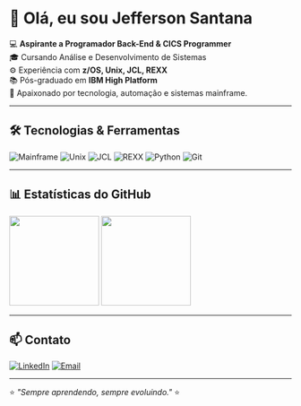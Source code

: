 # 👋 Olá, eu sou Jefferson Santana

💻 **Aspirante a Programador Back-End & CICS Programmer**  
🎓 Cursando Análise e Desenvolvimento de Sistemas  
⚙️ Experiência com **z/OS, Unix, JCL, REXX**  
📚 Pós-graduado em **IBM High Platform**  
🚀 Apaixonado por tecnologia, automação e sistemas mainframe.

---

## 🛠️ Tecnologias & Ferramentas
![Mainframe](https://img.shields.io/badge/Mainframe-z%2FOS-blue?style=flat-square&logo=ibm)
![Unix](https://img.shields.io/badge/Unix-Terminal-lightgrey?style=flat-square&logo=linux)
![JCL](https://img.shields.io/badge/JCL-Mainframe-blue?style=flat-square)
![REXX](https://img.shields.io/badge/REXX-Scripting-orange?style=flat-square)
![Python](https://img.shields.io/badge/Python-3776AB?style=flat-square&logo=python&logoColor=white)
![Git](https://img.shields.io/badge/Git-F05032?style=flat-square&logo=git&logoColor=white)

---

## 📊 Estatísticas do GitHub
<div>
  <img height="160em" src="https://github-readme-stats.vercel.app/api?username=jefferson-santana&show_icons=true&theme=tokyonight"/>
  <img height="160em" src="https://github-readme-stats.vercel.app/api/top-langs/?username=jefferson-santana&layout=compact&theme=tokyonight"/>
</div>

---

## 📫 Contato
[![LinkedIn](https://img.shields.io/badge/LinkedIn-Jefferson%20Santana-blue?style=flat-square&logo=linkedin)](www.linkedin.com/in/jefferson-santana-dos-santos-bb343a304)
[![Email](https://img.shields.io/badge/Email-jefferson.santana%40email.com-red?style=flat-square&logo=gmail)](mailto:jefferson.mhc@hotmail.com)

---
⭐ _"Sempre aprendendo, sempre evoluindo."_ ⭐
